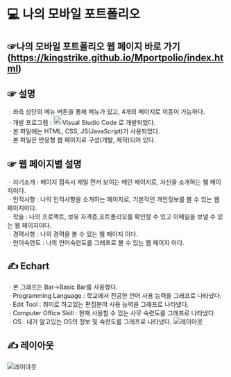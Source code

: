 # 💻 나의 모바일 포트폴리오

## ☞나의 모바일 포트폴리오 웹 페이지 바로 가기(https://kingstrike.github.io/Mportpolio/index.html)<br>

## ☞ 설명
ㆍ좌측 상단의 메뉴 버튼을 통해 메뉴가 있고, 4개의 페이지로 이동이 가능하다.<br>
ㆍ개발 프로그램 :  <a href="https://code.visualstudio.com/" title="Visual Studio Code"><img src="https://github.com/get-icon/geticon/raw/master/icons/visual-studio-code.svg" alt="Visual Studio Code" width="21px" height="21px"></a>Visual Studio Code 로 개발되었다. <br>
ㆍ본 파일에는 HTML, CSS, JS(JavaScript)가 사용되었다. <br>
ㆍ본 파일은 반응형 웹 페이지로 구성(개발, 제작)되어 있다. <br>

## ☞ 웹 페이지별 설명
ㆍ자기소개 : 페이지 접속시 제일 먼저 보이는 메인 페이지로, 자신을 소개하는 웹 페이지이다. <br>
ㆍ인적사항 : 나의 인적사항을 소개하는 페이지로, 기본적인 개인정보를 볼 수 있는 웹 페이지이다. <br>
ㆍ학술 : 나의 프로젝트, 보유 자격증,포트폴리오를 확인할 수 있고 이메일을 보낼 수 있는 웹 페이지이다. <br>
ㆍ경력사항 : 나의 경력을 볼 수 있는 웹 페이지 이다.<br>
ㆍ언어숙련도 : 나의 언어숙련도를 그래프로 볼 수 있는 웹 페이지 이다.


## ✍️ Echart 
ㆍ본 그래프는 Bar->Basic Bar를 사용했다.<br>
ㆍProgramming Language : 학교에서 전공한 언어 사용 능력을 그래프로 나타냈다.<br>
ㆍEdit Tool : 취미로 하고있는 편집분야 사용 능력을 그래프로 나타냈다.<br>
ㆍComputer Office Skill : 현재 사용할 수 있는 사무 숙련도를 그래프로 나타냈다.<br>
ㆍOS : 내가 알고있는 OS의 정보 및 숙련도를 그래프로 나타냈다.
![레이아웃](https://github.com/kingstrike/mportpolio/blob/main/img/Echart.PNG) 


## ✍️ 레이아웃
![레이아웃](https://github.com/kingstrike/mportpolio/blob/main/img/과제스샷.png) 
